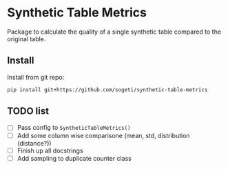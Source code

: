 # Synthetic Table Metrics

Package to calculate the quality of a single synthetic table compared to the
original table.

## Install

Install from git repo:

```sh
pip install git+https://github.com/sogeti/synthetic-table-metrics
```

## TODO list

- [ ] Pass config to `SyntheticTableMetrics()`
- [ ] Add some column wise comparisone (mean, std, distribution (distance?))
- [ ] Finish up all docstrings
- [ ] Add sampling to duplicate counter class
